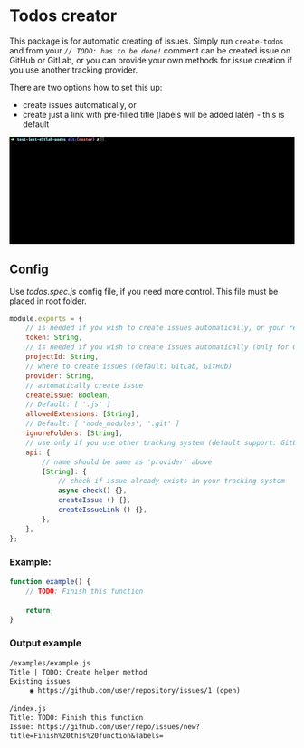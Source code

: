 # Todos creator

This package is for automatic creating of issues. Simply run `create-todos` and from your _`// TODO: has to be done!`_ comment can be created issue on GitHub or GitLab, or you can provide your own methods for issue creation if you use another tracking provider.

There are two options how to set this up:

* create issues automatically, or
* create just a link with pre-filled title (labels will be added later) - this is default


![](https://raw.githubusercontent.com/martinnov92/todos-creator/master/public/todos-creator.gif)

## Config

Use _todos.spec.js_ config file, if you need more control. This file must be placed in root folder.

```js
module.exports = {
    // is needed if you wish to create issues automatically, or your repository is private
    token: String,
    // is needed if you wish to create issues automatically (only for GitLab)
    projectId: String,
    // where to create issues (default: GitLab, GitHub)
    provider: String,
    // automatically create issue
    createIssue: Boolean,
    // Default: [ '.js' ]
    allowedExtensions: [String],
    // Default: [ 'node_modules', '.git' ]
    ignoreFolders: [String],
    // use only if you use other tracking system (default support: GitLab, GitHub)
    api: {
        // name should be same as 'provider' above
        [String]: {
            // check if issue already exists in your tracking system
            async check() {},
            createIssue () {},
            createIssueLink () {},
        },
    },
};
```

### Example:
```js
function example() {
    // TODO: Finish this function

    return;
}
```

### Output example
```shell
/examples/example.js
Title | TODO: Create helper method
Existing issues
     ◉ https://github.com/user/repository/issues/1 (open)

/index.js
Title: TODO: Finish this function
Issue: https://github.com/user/repo/issues/new?title=Finish%20this%20function&labels=
```